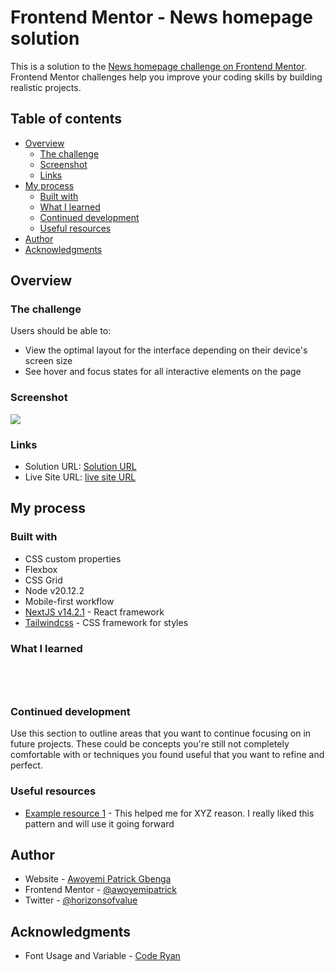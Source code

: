 # Frontend Mentor - News homepage solution

This is a solution to the [News homepage challenge on Frontend Mentor](https://www.frontendmentor.io/challenges/news-homepage-H6SWTa1MFl). Frontend Mentor challenges help you improve your coding skills by building realistic projects.

## Table of contents

- [Overview](#overview)
  - [The challenge](#the-challenge)
  - [Screenshot](#screenshot)
  - [Links](#links)
- [My process](#my-process)
  - [Built with](#built-with)
  - [What I learned](#what-i-learned)
  - [Continued development](#continued-development)
  - [Useful resources](#useful-resources)
- [Author](#author)
- [Acknowledgments](#acknowledgments)

## Overview

### The challenge

Users should be able to:

- View the optimal layout for the interface depending on their device's screen size
- See hover and focus states for all interactive elements on the page

### Screenshot

![](./screenshot.jpg)

### Links

- Solution URL: [Solution URL](https://github.com/awoyemipatrick/news-homepage-main-nextjs)
- Live Site URL: [live site URL](https://news-homepage-main-lovat-one.vercel.app/)

## My process

### Built with

- CSS custom properties
- Flexbox
- CSS Grid
- Node v20.12.2
- Mobile-first workflow
- [NextJS v14.2.1](https://nextjs.org/) - React framework
- [Tailwindcss](https://tailwindcss.com/) - CSS framework for styles

### What I learned

```html

```

```css

```

```html
```

```js

```

### Continued development

Use this section to outline areas that you want to continue focusing on in future projects. These could be concepts you're still not completely comfortable with or techniques you found useful that you want to refine and perfect.

### Useful resources

- [Example resource 1](https://www.example.com) - This helped me for XYZ reason. I really liked this pattern and will use it going forward

## Author

- Website - [Awoyemi Patrick Gbenga](https://linktr.ee/awoyemipatrick?utm_source=linktree_profile_share&ltsid=04564448-236c-4284-b17d-f695359a7302)
- Frontend Mentor - [@awoyemipatrick](https://www.frontendmentor.io/profile/awoyemipatrick)
- Twitter - [@horizonsofvalue](https://www.twitter.com/horizonsofvalue)

## Acknowledgments

- Font Usage and Variable - [Code Ryan](<https://www.youtube.com/watch?v=WAl7Z2KHUzY>)
